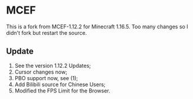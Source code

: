 # MCEF
This is a fork from MCEF-1.12.2 for Minecraft 1.16.5.
Too many changes so I didn't fork but restart the source.

## Update
1. See the version 1.12.2 Updates;
2. Cursor changes now;
3. PBO support now, see (1);
4. Add Bilibili source for Chinese Users;
5. Modified the FPS Limit for the Browser.
